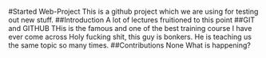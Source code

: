 #Started Web-Project
This is a github project which we are using for testing out new stuff.
##Introduction
A lot of lectures fruitioned to this point
##GIT and GITHUB
THis is the famous and one of the best training course I have ever come across
Holy fucking shit, this guy is bonkers.
He is teaching us the same topic so many times.
##Contributions
None
What is happening?
